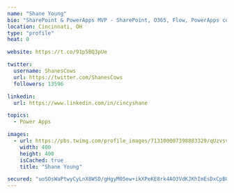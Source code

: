 ```yaml
---
name: "Shane Young"
bio: "SharePoint & PowerApps MVP - SharePoint, O365, Flow, PowerApps consulting? @PowerApps911 | Pure Snark? You found it."
location: Cincinnati, OH
type: "profile"
heat: 0

website: https://t.co/91p5BQ3pUe

twitter:
  username: ShanesCows
  url: https://twitter.com/ShanesCows
  followers: 13596

linkedin:
  url: https://www.linkedin.com/in/cincyshane

topics:
  - Power Apps

images:
  - url: https://pbs.twimg.com/profile_images/713100007398883329/qUzvsvQ3_400x400.jpg
    width: 400
    height: 400
    isCached: true
    title: "Shane Young"

secured: "uoSOsWaPtwyCyLnX8WSD/gHgyM05ew+ikXPeKE8rk4AO3VdKJKhImEsDxCpB0MWQSOsmLz+BNxKtregLM3kivcrFDxN8uGZmaeueqMDf7I/mvEMQPzFk2jTe3uqBbbxNXsWm7HfBWeIT4wAdOEoDRTZNQFQUg/ZmW3OAl/SvDJRg+8BzdoUZCO4L8XrdT7/FGODVEtoSkMWmeisgFpxJNyjEGZvlM+PrS1XMUiChb7M2f75aGvvelNkA95EbDzVojMfxfFQ62eP9pYKL45noo1V+ys7PlpUXRbCQd5uUmCfLe+OPn+OzBtP1+FpSdznZrrAH3Cv8O4YEHemzrVmOhqaZZNAC6v27GQU51iRtL2JIOookanl2S6A99XydLtLR+0ChC2qthRPRbVY7vrLfvZfAnfxYj6jCaJi7BjPA+Ek=;f/6E0tDOFxsQRM6oWT3ioA=="
---
```


